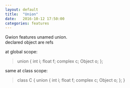 ```yaml
---
layout: default
title:  "Union"
date:   2016-10-12 17:50:00
categories: features
---
```


Gwion features unamed union.  
declared object are refs

at global scope:
> union 
> {
> 	int     i;
> 	float   f;
> 	complex c;
> 	Object  o;
> };


same at class scope:
> class C
>	{
>		union 
> 	{
> 		int     i;
> 		float   f;
> 		complex c;
> 		Object  o;
> 	};
>	}
